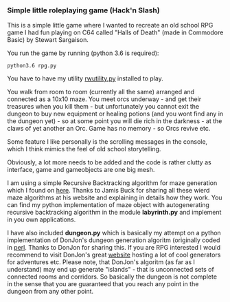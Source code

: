 ### Simple little roleplaying game (Hack'n Slash)

This is a simple little game where I wanted to recreate an old school RPG game I had fun playing on C64 called "Halls of Death" (made in Commodore Basic) by Stewart Sargaison.

You run the game by running (python 3.6 is required):

`python3.6 rpg.py`

You have to have my utility [rwutility.py](https://github.com/westerlin/rwutility) installed to play.

You walk from room to room (currently all the same) arranged and connected as a 10x10 maze. You meet orcs underway - and get their treasures when you kill them - but unfortunately you cannot exit the dungeon to buy new equipment or healing potions (and you wont find any in the dungeon yet) - so at some point you will die rich in the darkness - at the claws of yet another an Orc. Game has no memory - so Orcs revive etc.

Some feature I like personally is the scrolling messages in the console, which I think mimics the feel of old school storytelling.

Obviously, a lot more needs to be added and the code is rather clutty as interface, game and gameobjects are one big mesh.

I am using a simple Recursive Backtracking algorithm for maze generation which I found on [here](http://weblog.jamisbuck.org/2010/12/27/maze-generation-recursive-backtracking). Thanks to Jamis Buck for sharing all these wierd maze algorithms at his website and explaining in details how they work. You can find my python implementation of maze object with autogenerating recursive backtracking algorithm in the module __labyrinth.py__ and implement in you own applications.

I have also included __dungeon.py__ which is basically my attempt on a python implementation of DonJon's dungeon generation algoritm (originally coded in [perl](https://donjon.bin.sh/code/dungeon/dungeon.pl). Thanks to DonJon for sharing this. If you are RPG interested I would recommend to visit DonJon's great [website](https://donjon.bin.sh/) hosting a lot of cool generators for adventures etc. Please note, that DonJon's algoritm (as far as I understand) may end up generate "islands" - that is unconnected sets of connected rooms and corridors. So basically the dungeon is not complete in the sense that you are guaranteed that you reach any point in the dungeon from any other point.  
